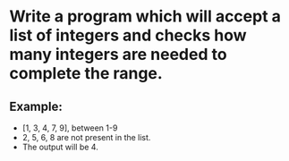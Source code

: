 ﻿# Write a program which will accept a list of integers and checks how many integers are needed to complete the range.
## Example:
- [1, 3, 4, 7, 9], between 1-9
- 2, 5, 6, 8 are not present in the list.
- The output will be 4. 